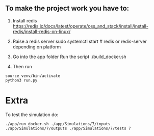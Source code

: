 ## To make the project work you have to:

1. Install redis
https://redis.io/docs/latest/operate/oss_and_stack/install/install-redis/install-redis-on-linux/

2. Raise a redis server
 sudo systemctl start <redis-service-name> # redis or redis-server depending on platform

3. Go into the app folder
Run the script ./build_docker.sh

3. Then run 
``` #!/bin/bash
source venv/bin/activate
python3 run.py
```


# Extra
To test the simulation do:
``` #!/bin/bash
./app/run_docker.sh ./app/Simulations/7/inputs ./app/Simulations/7/outputs ./app/Simulations/7/tests 7
```